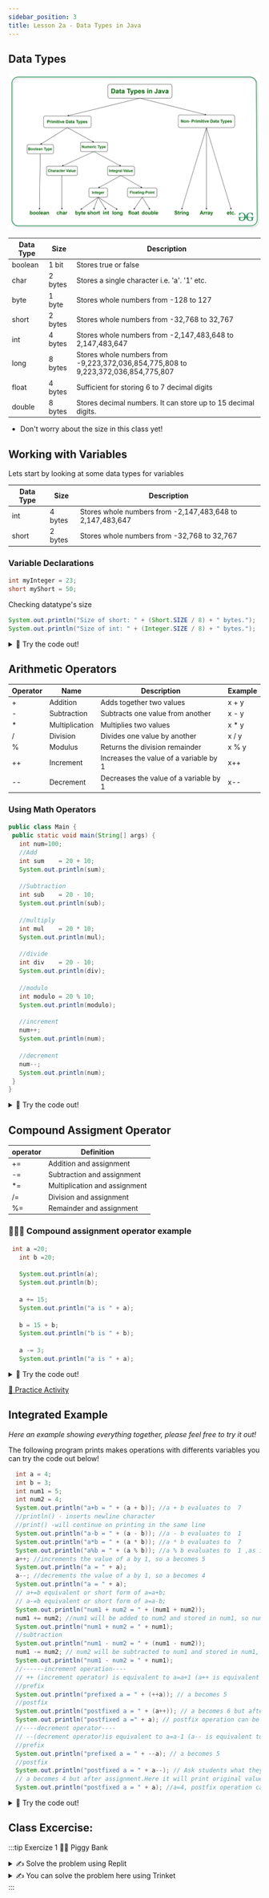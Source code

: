 ```yaml
---
sidebar_position: 3
title: Lesson 2a - Data Types in Java
---
```


## Data Types

![](./2022-04-28-16-20-50.png)

| Data Type | Size    | Description                                                                       |
| --------- | ------- | --------------------------------------------------------------------------------- |
| boolean   | 1 bit   | Stores true or false                                                              |
| char      | 2 bytes | Stores a single character i.e. 'a'. '1' etc.                                      |
| byte      | 1 byte  | Stores whole numbers from -128 to 127                                             |
| short     | 2 bytes | Stores whole numbers from -32,768 to 32,767                                       |
| int       | 4 bytes | Stores whole numbers from -2,147,483,648 to 2,147,483,647                         |
| long      | 8 bytes | Stores whole numbers from -9,223,372,036,854,775,808 to 9,223,372,036,854,775,807 |
| float     | 4 bytes | Sufficient for storing 6 to 7 decimal digits                                      |
| double    | 8 bytes | Stores decimal numbers. It can store up to 15 decimal digits.                     |

- Don't worry about the size in this class yet!

## Working with Variables

Lets start by looking at some data types for variables

| Data Type | Size    | Description                                               |
| --------- | ------- | --------------------------------------------------------- |
| int       | 4 bytes | Stores whole numbers from -2,147,483,648 to 2,147,483,647 |
| short     | 2 bytes | Stores whole numbers from -32,768 to 32,767               |

### Variable Declarations
```java
int myInteger = 23;
short myShort = 50;
```

Checking datatype's size
```java
System.out.println("Size of short: " + (Short.SIZE / 8) + " bytes.");
System.out.println("Size of int: " + (Integer.SIZE / 8) + " bytes.");
```



<details>
<summary>
🧪 Try the code out! 
</summary>
<iframe src="https://trinket.io/embed/java/e694e1d8b3" width="100%" height="600" frameborder="0" marginwidth="0" marginheight="0" allowfullscreen></iframe>

</details>

## Arithmetic Operators

| Operator | Name           | Description                            | Example |
| -------- | -------------- | -------------------------------------- | ------- |
| +        | Addition       | Adds together two values               | x + y   |
| -        | Subtraction    | Subtracts one value from another       | x - y   |
| *        | Multiplication | Multiplies two values                  | x * y   |
| /        | Division       | Divides one value by another           | x / y   |
| %        | Modulus        | Returns the division remainder         | x % y   |
| ++       | Increment      | Increases the value of a variable by 1 | x++     |
| --       | Decrement      | Decreases the value of a variable by 1 | x--     |

### Using Math Operators
```java
public class Main {
 public static void main(String[] args) {
   int num=100;
   //Add
   int sum    = 20 + 10;
   System.out.println(sum);

   //Subtraction
   int sub    = 20 - 10;
   System.out.println(sub);

   //multiply
   int mul    = 20 * 10;
   System.out.println(mul);

   //divide
   int div    = 20 - 10;
   System.out.println(div);

   //modulo
   int modulo = 20 % 10;
   System.out.println(modulo);

   //increment
   num++;
   System.out.println(num);

   //decrement
   num--;
   System.out.println(num);
 }
}
```
<details>
<summary>
🧪 Try the code out! 
</summary>
<iframe src="https://trinket.io/embed/java/4ae86c0fd1" width="100%" height="400" frameborder="0" marginwidth="0" marginheight="0" allowfullscreen></iframe>

</details>

## Compound Assigment Operator

| operator | Definition                    |
| -------- | ----------------------------- |
| +=       | Addition and assignment       |
| -=       | Subtraction and assignment    |
| *=       | Multiplication and assignment |
| /=       | Division and assignment       |
| %=       | Remainder and assignment      |
### 👨🏻‍💻 Compound assignment operator example

```java
 int a =20;
   int b =20;
   
   System.out.println(a);
   System.out.println(b);
   
   a += 15;
   System.out.println("a is " + a);
   
   b = 15 + b;
   System.out.println("b is " + b);
   
   a -= 3;
   System.out.println("a is " + a);
```

<details>
<summary>
🧪 Try the code out! 
</summary>
<iframe src="https://trinket.io/embed/java/2bfb91b7e7" width="100%" height="1200" frameborder="0" marginwidth="0" marginheight="0" allowfullscreen></iframe>

</details>

[👀 Practice Activity](https://learn2codelive.com/courses/107/pages/lesson-2-learning-activities-r-practice-activity-1-prediction-with-integer-data-type-and-math-operations?module_item_id=9048)

## Integrated Example
*Here an example showing everything together, please feel free to try it out!*

The following program prints makes operations with differents variables you can try the code out below!

```java
  int a = 4;
  int b = 3;
  int num1 = 5;
  int num2 = 4;
  System.out.println("a+b = " + (a + b)); //a + b evaluates to  7
  //println() - inserts newline character
  //print() -will continue on printing in the same line
  System.out.println("a-b = " + (a - b)); //a - b evaluates to  1
  System.out.println("a*b = " + (a * b)); //a * b evaluates to  7
  System.out.println("a%b = " + (a % b)); //a % b evaluates to  1 ,as it returns remainder
  a++; //increments the value of a by 1, so a becomes 5
  System.out.println("a = " + a);
  a--; //decrements the value of a by 1, so a becomes 4
  System.out.println("a = " + a);
  // a+=b equivalent or short form of a=a+b;
  // a-=b equivalent or short form of a=a-b;
  System.out.println("num1 + num2 = " + (num1 + num2));
  num1 += num2; //num1 will be added to num2 and stored in num1, so num1=9
  System.out.println("num1 + num2 = " + num1);
  //subtraction
  System.out.println("num1 - num2 = " + (num1 - num2));
  num1 -= num2; // num2 will be subtracted to num1 and stored in num1, so num1=5 (9-4=5)
  System.out.println("num1 - num2 = " + num1);
  //------increment operation----
  // ++ (increment operator) is equivalent to a=a+1 (a++ is equivalent to a=a+1)
  //prefix
  System.out.println("prefixed a = " + (++a)); // a becomes 5
  //postfix
  System.out.println("postfixed a = " + (a++)); // a becomes 6 but after assignment. Here it will print original value(before postfix increment operation)
  System.out.println("postfixed a =" + a); // postfix operation can be checked here
  //----decrement operator----
  // --(decrement operator)is equivalent to a=a-1 (a-- is equivalent to a=a-1)
  //prefix
  System.out.println("prefixed a = " + --a); // a becomes 5
  //postfix
  System.out.println("postfixed a = " + a--); // Ask students what they think this does?
  // a becomes 4 but after assignment.Here it will print original value(before postfix decrement operation)
  System.out.println("postfixed a = " + a); //a=4, postfix operation can be checked here

```


<details>
<summary>
🧪 Try the code out! 
</summary>
<iframe src="https://trinket.io/embed/java/28a729f904" width="100%" height="600" frameborder="0" marginwidth="0" marginheight="0" allowfullscreen></iframe>

</details>

## Class Excercise:

:::tip Exercize 1 🐖🏦 Piggy Bank



<details>
<summary>
✍ Solve the problem using Replit
</summary>
<a href="https://replit.com/@NeneWang/EmptyJavaCanvas#Main.java" >Feel free to use Repl, you can fork from this empty canvas in Repl.it</a>

</details>

<details>
<summary>
✍  You can solve the problem here using Trinket
</summary>
<iframe src="https://trinket.io/embed/java/6e661a677c" width="100%" height="600" frameborder="0" marginwidth="0" marginheight="0" allowfullscreen></iframe>

</details>
:::




